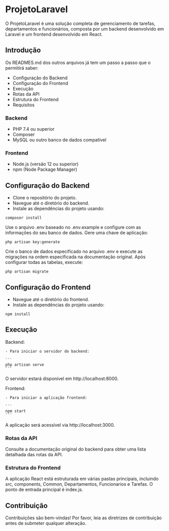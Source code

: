 # ProjetoLaravel

O ProjetoLaravel é uma solução completa de gerenciamento de tarefas, departamentos e funcionários, composta por um backend desenvolvido em Laravel e um frontend desenvolvido em React.

## Introdução

Os READMES.md dos outros arquivos já tem um passo a passo que o permitirá saber:
- Configuração do Backend
- Configuração do Frontend
- Execução
- Rotas da API
- Estrutura do Frontend
- Requisitos

### Backend

- PHP 7.4 ou superior
- Composer
- MySQL ou outro banco de dados compatível

### Frontend

- Node.js (versão 12 ou superior)
- npm (Node Package Manager)

## Configuração do Backend

- Clone o repositório do projeto.
- Navegue até o diretório do backend.
- Instale as dependências do projeto usando:

```
composer install
```

Use o arquivo .env baseado no .env.example e configure com as informações do seu banco de dados.
Gere uma chave de aplicação:
```
php artisan key:generate
```

Crie o banco de dados especificado no arquivo .env e execute as migrações na ordem especificada na documentação original.
Após configurar todas as tabelas, execute:

```
php artisan migrate
```

## Configuração do Frontend

- Navegue até o diretório do frontend.
- Instale as dependências do projeto usando:

```
npm install
```
## Execução

Backend:

    - Para iniciar o servidor do backend:

    ```
    php artisan serve
    ```

O servidor estará disponível em http://localhost:8000.

Frontend:

    - Para iniciar a aplicação frontend:

    ```
    npm start
    ```

A aplicação será acessível via http://localhost:3000.

### Rotas da API

Consulte a documentação original do backend para obter uma lista detalhada das rotas da API.

### Estrutura do Frontend

A aplicação React está estruturada em várias pastas principais, incluindo src, components, Common, Departamentos, Funcionarios e Tarefas. O ponto de entrada principal é index.js.

## Contribuição

Contribuições são bem-vindas! Por favor, leia as diretrizes de contribuição antes de submeter qualquer alteração.